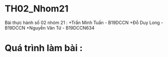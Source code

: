 # TH02_Nhom21
Bài thực hành số 02 nhóm 21 :
+Trần Minh Tuấn - B19DCCN
+Đỗ Duy Long    - B19DCCN
+Nguyễn Văn Tứ  - B19DCCN634

# Quá trình làm bài :
